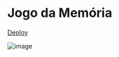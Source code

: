 # Jogo da Memória
[Deploy](https://guilhermejf.github.io/Jogo-da-Memoria/)


![image](https://github.com/Guilhermejf/Jogo-da-Memoria/assets/7990469/343b68a5-8722-40d7-9987-30958a12573d)


